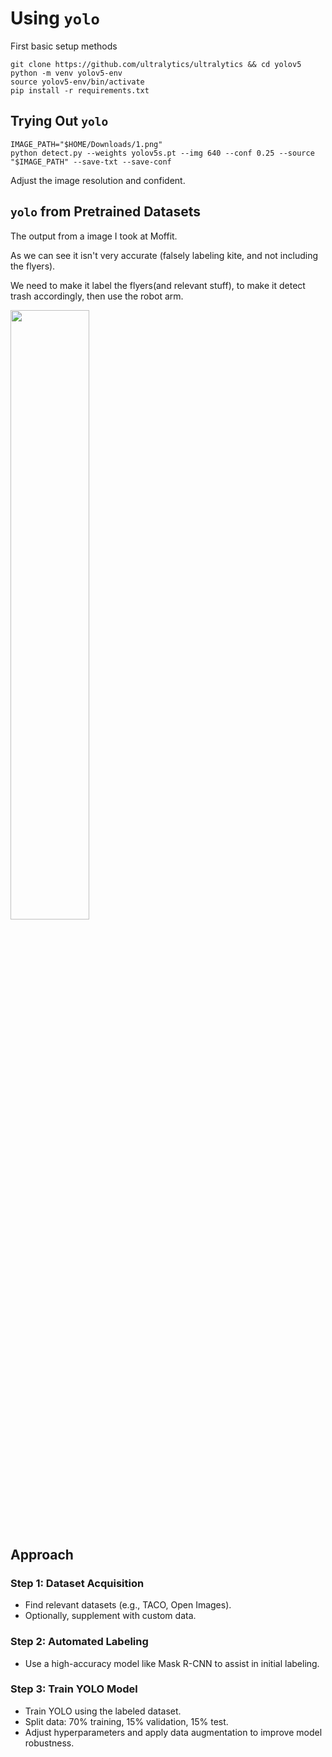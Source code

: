 # Using ```yolo```

First basic setup methods
```
git clone https://github.com/ultralytics/ultralytics && cd yolov5
python -m venv yolov5-env
source yolov5-env/bin/activate
pip install -r requirements.txt
```

## Trying Out ```yolo```
```
IMAGE_PATH="$HOME/Downloads/1.png"
python detect.py --weights yolov5s.pt --img 640 --conf 0.25 --source "$IMAGE_PATH" --save-txt --save-conf
```
Adjust the image resolution and confident.

## ```yolo``` from Pretrained Datasets

The output from a image I took at Moffit.

As we can see it isn't very accurate (falsely labeling kite, and not including the flyers).

We need to make it label the flyers(and relevant stuff), to make it detect trash accordingly, then use the robot arm.

<img src="https://github.com/jimchen2/EECS-149-Final-Project/assets/123833550/048fa871-c2aa-47af-a1ce-243a573c8d3c" style="width: 50%;">

## Approach

### Step 1: Dataset Acquisition
- Find relevant datasets (e.g., TACO, Open Images).
- Optionally, supplement with custom data.

### Step 2: Automated Labeling
- Use a high-accuracy model like Mask R-CNN to assist in initial labeling.

### Step 3: Train YOLO Model
- Train YOLO using the labeled dataset.
- Split data: 70% training, 15% validation, 15% test.
- Adjust hyperparameters and apply data augmentation to improve model robustness.

